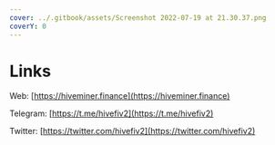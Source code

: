 ```yaml
---
cover: ../.gitbook/assets/Screenshot 2022-07-19 at 21.30.37.png
coverY: 0
---
```


# Links

Web: [https://hiveminer.finance](https://hiveminer.finance)

Telegram: [https://t.me/hivefiv2](https://t.me/hivefiv2)

Twitter: [https://twitter.com/hivefiv2](https://twitter.com/hivefiv2)

